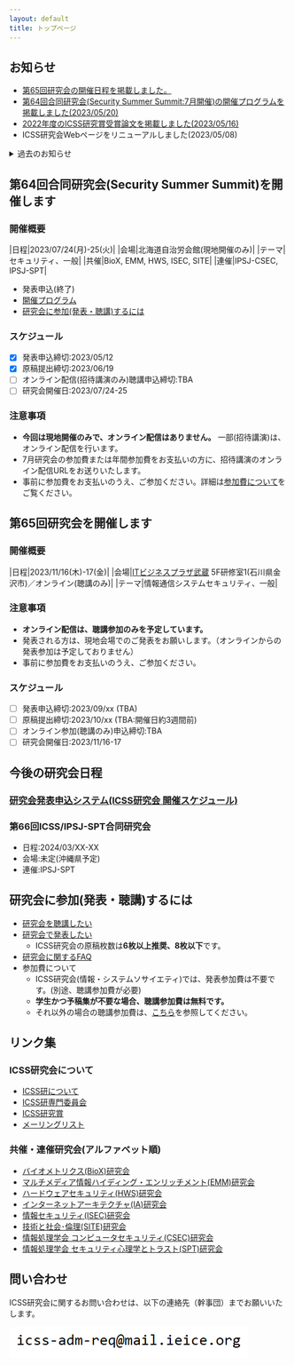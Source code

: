 ```yaml
---
layout: default
title: トップページ
---
```


## お知らせ
- [第65回研究会の開催日程を掲載しました。](https://icss.ieice.org/#%E7%AC%AC65%E5%9B%9E%E7%A0%94%E7%A9%B6%E4%BC%9A%E3%82%92%E9%96%8B%E5%82%AC%E3%81%97%E3%81%BE%E3%81%99)
- [第64回合同研究会(Security Summer Summit:7月開催)の開催プログラムを掲載しました(2023/05/20)](#%E7%AC%AC64%E5%9B%9E%E5%90%88%E5%90%8C%E7%A0%94%E7%A9%B6%E4%BC%9Asecurity-summer-summit%E3%82%92%E9%96%8B%E5%82%AC%E3%81%97%E3%81%BE%E3%81%99)
- [2022年度のICSS研究賞受賞論文を掲載しました(2023/05/16)](award.html)
- ICSS研究会Webページをリニューアルしました(2023/05/08)


<details>
<summary>過去のお知らせ</summary>
<div markdown="1">
- [第63回ICSS/IA合同研究会(6月)を開催しました](https://ken.ieice.org/ken/program/index.php?tgs_regid=58f8ecb0eeaad4eacaba3d2d8b7acd75963042fceac1dcae650e83b1909921ac&tgid=IEICE-ICSS)
</div>
</details>


## 第64回合同研究会(Security Summer Summit)を開催します

### 開催概要

|日程|2023/07/24(月)-25(火)|
|会場|北海道自治労会館(現地開催のみ)|
|テーマ|セキュリティ、一般|
|共催|BioX, EMM, HWS, ISEC, SITE|
|連催|IPSJ-CSEC, IPSJ-SPT|

- 発表申込(終了)
- [開催プログラム](https://ken.ieice.org/ken/program/index.php?tgs_regid=3d8f0b8b4c5b42e831838e7283fce5e7f479a15b0c31f5a6ce5e9a4a2cd4c966&tgid=IEICE-ICSS)
- [研究会に参加(発表・聴講)するには](#%E7%A0%94%E7%A9%B6%E4%BC%9A%E3%81%AB%E5%8F%82%E5%8A%A0%E7%99%BA%E8%A1%A8%E8%81%B4%E8%AC%9B%E3%81%99%E3%82%8B%E3%81%AB%E3%81%AF)

### スケジュール
- [x] 発表申込締切:2023/05/12
- [x] 原稿提出締切:2023/06/19
- [ ] オンライン配信(招待講演のみ)聴講申込締切:TBA
- [ ] 研究会開催日:2023/07/24-25

### 注意事項
- **今回は現地開催のみで、オンライン配信はありません。** 一部(招待講演)は、オンライン配信を行います。
- 7月研究会の参加費または年間参加費をお支払いの方に、招待講演のオンライン配信URLをお送りいたします。
- 事前に参加費をお支払いのうえ、ご参加ください。詳細は[参加費について](https://ken.ieice.org/ken/user/index.php?cmd=participation&tgs_regid=3d8f0b8b4c5b42e831838e7283fce5e7f479a15b0c31f5a6ce5e9a4a2cd4c966)をご覧ください。

## 第65回研究会を開催します

### 開催概要

|日程|2023/11/16(木)-17(金)|
|会場|[ITビジネスプラザ武蔵](https://www.bp-musashi.jp/access/) 5F研修室1(石川県金沢市)／オンライン(聴講のみ)|
|テーマ|情報通信システムセキュリティ、一般|

### 注意事項
- **オンライン配信は、聴講参加のみを予定しています。**
- 発表される方は、現地会場でのご発表をお願いします。（オンラインからの発表参加は予定しておりません）
- 事前に参加費をお支払いのうえ、ご参加ください。

### スケジュール
- [ ] 発表申込締切:2023/09/xx (TBA)
- [ ] 原稿提出締切:2023/10/xx (TBA:開催日約3週間前)
- [ ] オンライン参加(聴講のみ)申込締切:TBA
- [ ] 研究会開催日:2023/11/16-17

## 今後の研究会日程

### [研究会発表申込システム(ICSS研究会 開催スケジュール)](https://www.ieice.org/ken/program/index.php?tgid=ICSS)

### 第66回ICSS/IPSJ-SPT合同研究会
- 日程:2024/03/XX-XX
- 会場:未定(沖縄県予定)
- 連催:IPSJ-SPT

## 研究会に参加(発表・聴講)するには
- [研究会を聴講したい](https://www.ieice.org/jpn_r/event/kenkyukai/index.html?id=choko)
- [研究会で発表したい](https://www.ieice.org/jpn_r/event/kenkyukai/index.html?id=happyo)
  - ICSS研究会の原稿枚数は**6枚以上推奨、8枚以下**です。
- [研究会に関するFAQ](https://www.ieice.org/jpn_r/faq/kenkyuukai.html)
- 参加費について
  - ICSS研究会(情報・システムソサイエティ)では、発表参加費は不要です。(別途、聴講参加費が必要)
  - **学生かつ予稿集が不要な場合、聴講参加費は無料です。**
  - それ以外の場合の聴講参加費は、[こちら](https://www.ieice.org/jpn_r/event/kenkyukai/entry_fee.html?id=iss)を参照してください。

## リンク集
### ICSS研究会について
- [ICSS研について](about.html)
- [ICSS研専門委員会](committee.html)
- [ICSS研究賞](award.html)
- [メーリングリスト](ml.html)

### 共催・連催研究会(アルファベット順)
- [バイオメトリクス(BioX)研究会](https://biox.jp/)
- [マルチメディア情報ハイディング・エンリッチメント(EMM)研究会](https://www.ieice.org/iss/emm/)
- [ハードウェアセキュリティ(HWS)研究会](https://www.ieice.org/~hws/top)
- [インターネットアーキテクチャ(IA)研究会](https://www.ieice.org/cs/ia/jpn/doku.php)
- [情報セキュリティ(ISEC)研究会](https://www.ieice.org/~isec/)
- [技術と社会･倫理(SITE)研究会](https://www.ieice.org/~site/)
- [情報処理学会 コンピュータセキュリティ(CSEC)研究会](https://www.iwsec.org/csec/)
- [情報処理学会 セキュリティ心理学とトラスト(SPT)研究会](https://www.iwsec.org/spt/)


## 問い合わせ
ICSS研究会に関するお問い合わせは、以下の連絡先（幹事団）までお願いいたします。

![幹事団](d.PNG)
